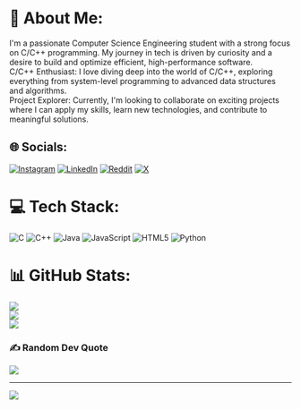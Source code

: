 # 💫 About Me:
I'm a passionate Computer Science Engineering student with a strong focus on C/C++ programming. My journey in tech is driven by curiosity and a desire to build and optimize efficient, high-performance software.<br>C/C++ Enthusiast: I love diving deep into the world of C/C++, exploring everything from system-level programming to advanced data structures and algorithms.<br>Project Explorer: Currently, I'm looking to collaborate on exciting projects where I can apply my skills, learn new technologies, and contribute to meaningful solutions.


## 🌐 Socials:
[![Instagram](https://img.shields.io/badge/Instagram-%23E4405F.svg?logo=Instagram&logoColor=white)](https://instagram.com/https://www.instagram.com/sudarshan.hegde.2004/) [![LinkedIn](https://img.shields.io/badge/LinkedIn-%230077B5.svg?logo=linkedin&logoColor=white)](https://linkedin.com/in/https://www.linkedin.com/in/sudarshan-hegde-474856226/) [![Reddit](https://img.shields.io/badge/Reddit-%23FF4500.svg?logo=Reddit&logoColor=white)](https://reddit.com/user/https://www.reddit.com/user/Sudarshan_Hegde_2004/) [![X](https://img.shields.io/badge/X-black.svg?logo=X&logoColor=white)](https://x.com/https://x.com/Sudarshan__2004) 

# 💻 Tech Stack:
![C](https://img.shields.io/badge/c-%2300599C.svg?style=for-the-badge&logo=c&logoColor=white) ![C++](https://img.shields.io/badge/c++-%2300599C.svg?style=for-the-badge&logo=c%2B%2B&logoColor=white) ![Java](https://img.shields.io/badge/java-%23ED8B00.svg?style=for-the-badge&logo=openjdk&logoColor=white) ![JavaScript](https://img.shields.io/badge/javascript-%23323330.svg?style=for-the-badge&logo=javascript&logoColor=%23F7DF1E) ![HTML5](https://img.shields.io/badge/html5-%23E34F26.svg?style=for-the-badge&logo=html5&logoColor=white) ![Python](https://img.shields.io/badge/python-3670A0?style=for-the-badge&logo=python&logoColor=ffdd54)
# 📊 GitHub Stats:
![](https://github-readme-stats.vercel.app/api?username=SudarshanHegde2004&theme=shadow_green&hide_border=false&include_all_commits=true&count_private=true)<br/>
![](https://github-readme-streak-stats.herokuapp.com/?user=SudarshanHegde2004&theme=shadow_green&hide_border=false)<br/>
![](https://github-readme-stats.vercel.app/api/top-langs/?username=SudarshanHegde2004&theme=shadow_green&hide_border=false&include_all_commits=true&count_private=true&layout=compact)

### ✍️ Random Dev Quote
![](https://quotes-github-readme.vercel.app/api?type=horizontal&theme=radical)

---
[![](https://visitcount.itsvg.in/api?id=SudarshanHegde2004&icon=2&color=0)](https://visitcount.itsvg.in)

<!-- Proudly created with GPRM ( https://gprm.itsvg.in ) -->
